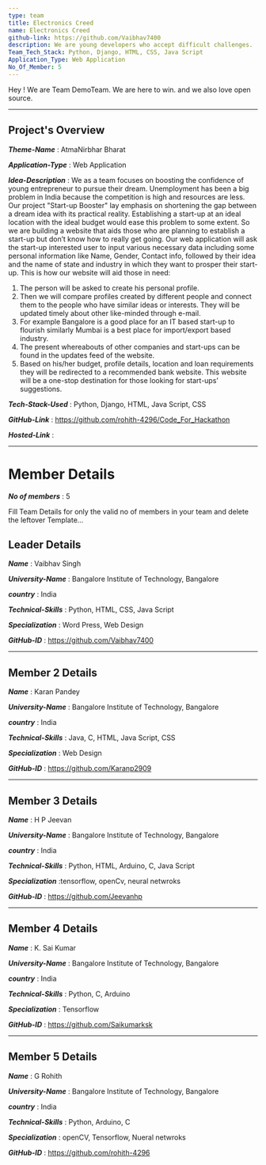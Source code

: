 ```yaml
---
type: team                                                        
title: Electronics Creed
name: Electronics Creed
github-link: https://github.com/Vaibhav7400
description: We are young developers who accept difficult challenges.
Team_Tech_Stack: Python, Django, HTML, CSS, Java Script
Application_Type: Web Application
No_Of_Member: 5
---
```


Hey ! We are Team DemoTeam. We are here to win. and we also love open source.

---

## Project's Overview

_**Theme-Name**_ : AtmaNirbhar Bharat

_**Application-Type**_ :   Web Application

_**Idea-Description**_ :   We as a team focuses on boosting the confidence of young entrepreneur to pursue their dream. Unemployment has been a big problem in India because the competition is high and resources are less. Our project "Start-up Booster" lay emphasis on shortening the gap between a dream idea with its practical reality. Establishing a start-up at an ideal location with the ideal budget would ease this problem to some extent. So we are building a website that aids those who are planning to establish a start-up but don’t know how to really get going. Our web application will ask the start-up interested user to input various necessary data including some personal information like Name, Gender, Contact info, followed by their idea and the name of state and industry in which they want to prosper their start-up.
This is how our website will aid those in need:
1.	The person will be asked to create his personal profile.
2.	Then we will compare profiles created by different people and connect them to the people who have similar ideas or interests. They will be updated timely about other like-minded through e-mail.
3.	For example Bangalore is a good place for an IT based start-up to flourish similarly Mumbai is a best place for import/export based industry.
4.	The present whereabouts of other companies and start-ups can be found in the updates feed of the website.
5.	Based on his/her budget, profile details, location and loan requirements they will be redirected to a recommended bank website.
This website will be a one-stop destination for those looking for start-ups’ suggestions.

_**Tech-Stack-Used**_ :   Python, Django, HTML, Java Script, CSS

_**GitHub-Link**_ :   https://github.com/rohith-4296/Code_For_Hackathon

_**Hosted-Link**_ : 

---

# Member Details

_**No of members**_ : 5

Fill Team Details for only the valid no of members in your team and delete the leftover Template...

## Leader Details

_**Name**_ : Vaibhav Singh

_**University-Name**_ : Bangalore Institute of Technology, Bangalore

_**country**_ : India
 
_**Technical-Skills**_ : Python, HTML, CSS, Java Script

_**Specialization**_ : Word Press, Web Design

_**GitHub-ID**_ :   https://github.com/Vaibhav7400


---

## Member 2 Details

_**Name**_ : Karan Pandey

_**University-Name**_ : Bangalore Institute of Technology, Bangalore

_**country**_ : India
 
_**Technical-Skills**_ : Java, C, HTML, Java Script, CSS

_**Specialization**_ : Web Design

_**GitHub-ID**_ :   https://github.com/Karanp2909

---

## Member 3 Details

_**Name**_ : H P Jeevan

_**University-Name**_ : Bangalore Institute of Technology, Bangalore

_**country**_ : India
 
_**Technical-Skills**_ : Python, HTML, Arduino, C, Java Script

_**Specialization**_ :tensorflow, openCv, neural netwroks

_**GitHub-ID**_ :   https://github.com/Jeevanhp

---

## Member 4 Details

_**Name**_ :  K. Sai Kumar

_**University-Name**_ : Bangalore Institute of Technology, Bangalore

_**country**_ : India 
 
_**Technical-Skills**_ : Python, C, Arduino

_**Specialization**_ : Tensorflow

_**GitHub-ID**_ :  https://github.com/Saikumarksk

---

## Member 5 Details

_**Name**_ : G Rohith  

_**University-Name**_ : Bangalore Institute of Technology, Bangalore

_**country**_ : India
 
_**Technical-Skills**_ : Python, Arduino, C

_**Specialization**_ : openCV, Tensorflow, Nueral netwroks

_**GitHub-ID**_ : https://github.com/rohith-4296


